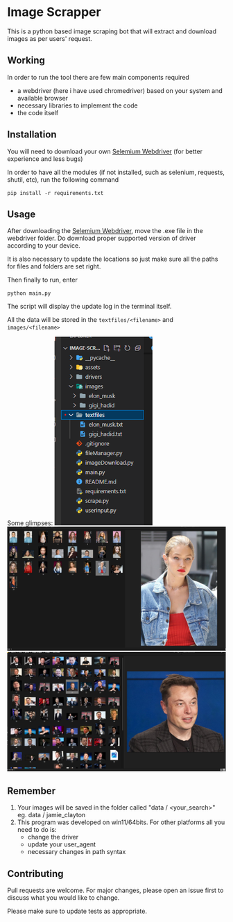 # Image Scrapper

This is a python based image scraping bot that will extract and download images as per users' request.

## Working

In order to run the tool there are few main components required
- a webdriver (here i have used chromedriver) based on your system and available browser
- necessary libraries to implement the code
- the code itself

## Installation

You will need to download your own [Selemium Webdriver](https://www.selenium.dev/documentation/webdriver/)
(for better experience and less bugs)

In order to have all the modules (if not installed, such as selenium, requests, shutil, etc), run the following command
```
pip install -r requirements.txt
``` 

## Usage

After downloading the [Selemium Webdriver](https://www.selenium.dev/documentation/webdriver/), move the .exe file in the webdriver folder.
Do download proper supported version of driver according to your device.

It is also necessary to update the locations so just make sure all the paths for files and folders are set right.

Then finally to run, enter
```
python main.py
```
The script will display the update log in the terminal itself.

All the data will be stored in the `textfiles/<filename>` and `images/<filename>`

Some glimpses:
![project file manager](assets/scrapperFileManager.png)
![Gigi Hadid Demo](assets/gigiHadidDemo.png)
![Elon Musk Demo](assets/elonMuskDemo.png)


## Remember
1. Your images will be saved in the folder called "data / <your_search>" eg. data / jamie_clayton
2. This program was developed on win11/64bits. For other platforms all you need to do is:
    - change the driver
    - update your user_agent
    - necessary changes in path syntax
 
## Contributing

Pull requests are welcome. For major changes, please open an issue first to discuss what you would like to change.

Please make sure to update tests as appropriate.
